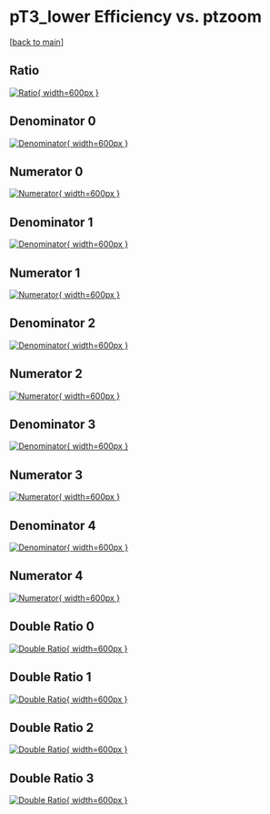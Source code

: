 # pT3_lower Efficiency vs. ptzoom

[[back to main](./)]



## Ratio

[![Ratio](../mtv/var/pT3_lower_loweta_211_-1_eff_ptzoom.png){ width=600px }](../mtv/var/pT3_lower_loweta_211_-1_eff_ptzoom.pdf)

## Denominator 0

[![Denominator](../mtv/den/pT3_lower_loweta_211_-1_eff_ptzoom_den0.png){ width=600px }](../mtv/den/pT3_lower_loweta_211_-1_eff_ptzoom_den0.pdf)

## Numerator 0

[![Numerator](../mtv/num/pT3_lower_loweta_211_-1_eff_ptzoom_num0.png){ width=600px }](../mtv/num/pT3_lower_loweta_211_-1_eff_ptzoom_num0.pdf)

## Denominator 1

[![Denominator](../mtv/den/pT3_lower_loweta_211_-1_eff_ptzoom_den1.png){ width=600px }](../mtv/den/pT3_lower_loweta_211_-1_eff_ptzoom_den1.pdf)

## Numerator 1

[![Numerator](../mtv/num/pT3_lower_loweta_211_-1_eff_ptzoom_num1.png){ width=600px }](../mtv/num/pT3_lower_loweta_211_-1_eff_ptzoom_num1.pdf)

## Denominator 2

[![Denominator](../mtv/den/pT3_lower_loweta_211_-1_eff_ptzoom_den2.png){ width=600px }](../mtv/den/pT3_lower_loweta_211_-1_eff_ptzoom_den2.pdf)

## Numerator 2

[![Numerator](../mtv/num/pT3_lower_loweta_211_-1_eff_ptzoom_num2.png){ width=600px }](../mtv/num/pT3_lower_loweta_211_-1_eff_ptzoom_num2.pdf)

## Denominator 3

[![Denominator](../mtv/den/pT3_lower_loweta_211_-1_eff_ptzoom_den3.png){ width=600px }](../mtv/den/pT3_lower_loweta_211_-1_eff_ptzoom_den3.pdf)

## Numerator 3

[![Numerator](../mtv/num/pT3_lower_loweta_211_-1_eff_ptzoom_num3.png){ width=600px }](../mtv/num/pT3_lower_loweta_211_-1_eff_ptzoom_num3.pdf)

## Denominator 4

[![Denominator](../mtv/den/pT3_lower_loweta_211_-1_eff_ptzoom_den4.png){ width=600px }](../mtv/den/pT3_lower_loweta_211_-1_eff_ptzoom_den4.pdf)

## Numerator 4

[![Numerator](../mtv/num/pT3_lower_loweta_211_-1_eff_ptzoom_num4.png){ width=600px }](../mtv/num/pT3_lower_loweta_211_-1_eff_ptzoom_num4.pdf)

## Double Ratio 0

[![Double Ratio](../mtv/ratio/pT3_lower_loweta_211_-1_eff_ptzoom_ratio0.png){ width=600px }](../mtv/ratio/pT3_lower_loweta_211_-1_eff_ptzoom_ratio0.pdf)

## Double Ratio 1

[![Double Ratio](../mtv/ratio/pT3_lower_loweta_211_-1_eff_ptzoom_ratio1.png){ width=600px }](../mtv/ratio/pT3_lower_loweta_211_-1_eff_ptzoom_ratio1.pdf)

## Double Ratio 2

[![Double Ratio](../mtv/ratio/pT3_lower_loweta_211_-1_eff_ptzoom_ratio2.png){ width=600px }](../mtv/ratio/pT3_lower_loweta_211_-1_eff_ptzoom_ratio2.pdf)

## Double Ratio 3

[![Double Ratio](../mtv/ratio/pT3_lower_loweta_211_-1_eff_ptzoom_ratio3.png){ width=600px }](../mtv/ratio/pT3_lower_loweta_211_-1_eff_ptzoom_ratio3.pdf)

